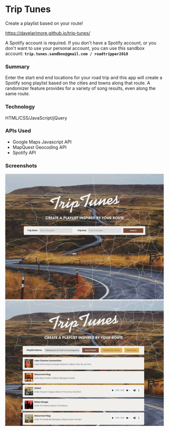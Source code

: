 # Trip Tunes
Create a playlist based on your route!

https://davelarimore.github.io/trip-tunes/

A Spotify account is required. If you don't have a Spotify account, or you don't want to use your personal account, you can use this sandbox account: **`trip.tunes.sandbox@gmail.com / roadtripper2018`**

### Summary
Enter the start end end locations for your road trip and this app will create a Spotify song playlist based on the cities and towns along that route. A randomizer feature provides for a variety of song results, even along the same route. 

### Technology
HTML/CSS/JavaScript/jQuery

### APIs Used
* Google Maps Javascript API
* MapQuest Geocoding API
* Spotify API

### Screenshots
![Trip Tunes 1](screenshots/tt-1.jpg)
![Trip Tunes 2](screenshots/tt-2.jpg)
